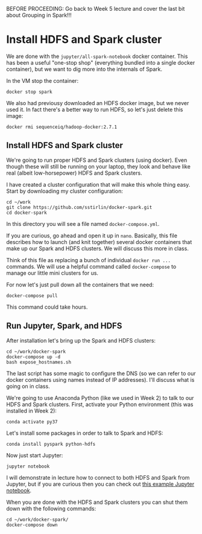 BEFORE PROCEEDING:  Go back to Week 5 lecture and cover the last bit about Grouping in Spark!!!


# Install HDFS and Spark cluster

We are done with the `jupyter/all-spark-notebook` docker container.  This
has been a useful "one-stop shop" (everything bundled into a single docker container),
but we want to dig more into the internals of Spark.

In the VM stop the container:
```
docker stop spark
```

We also had previousy downloaded an HDFS docker image, but we never used it.
In fact there's a better way to run HDFS, so let's just delete this image:
```
docker rmi sequenceiq/hadoop-docker:2.7.1
```


## Install HDFS and Spark cluster

We're going to run proper HDFS and Spark clusters (using docker).  Even though
these will still be running on your laptop, they look and behave like real (albeit low-horsepower)
HDFS and Spark clusters.

I have created a cluster configuration that will make this whole thing
easy.  Start by downloading my cluster configuration:
```
cd ~/work
git clone https://github.com/sstirlin/docker-spark.git
cd docker-spark
```

In this directory you will see a file named `docker-compose.yml`.

If you are curious, go ahead and open it up in `nano`.  Basically, this file
describes how to launch (and knit together) several docker containers that make up our
Spark and HDFS clusters.  We will discuss this more in class.

Think of this file as replacing a bunch of individual `docker run ...` commands.
We will use a helpful command called `docker-compose` to manage our little mini
clusters for us.

For now let's just pull down all the containers that we need:
```
docker-compose pull
```
This command could take hours.


## Run Jupyter, Spark, and HDFS

After installation let's bring up the Spark and HDFS clusters:
```
cd ~/work/docker-spark
docker-compose up -d
bash expose_hostnames.sh
```
The last script has some magic to configure the DNS (so we can refer to our
docker containers using names instead of IP addresses).
I'll discuss what is going on in class.

We're going to use Anaconda Python (like we used in Week 2) to talk to
our HDFS and Spark clusters.  First, activate your Python environment
(this was installed in Week 2):
```
conda activate py37
```

Let's install some packages in order to talk to Spark and HDFS:
```
conda install pyspark python-hdfs
```

Now just start Jupyter:
```
jupyter notebook
```

I will demonstrate in lecture how to connect to both HDFS and Spark from Jupyter, but if
you are curious then you can check out [this example Jupyter notebook](hello_world_spark.ipynb).

When you are done with the HDFS and Spark clusters you can shut them down with the following
commands:
```
cd ~/work/docker-spark/
docker-compose down
```
